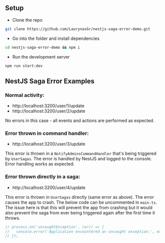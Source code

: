 ## Setup

- Clone the repo
```bash
git clone https://github.com/LaurynasGr/nestjs-saga-error-demo.git
```
- Go into the folder and install dependencies
```bash
cd nestjs-saga-error-demo && npm i
```
- Run the development server
```bash
npm run start:dev
```

## NestJS Saga Error Examples

### Normal activity:
- http://localhost:3200/user/1/update
- http://localhost:3200/user/2/update

No errors in this case - all events and actions are performed as expected.

### Error thrown in command handler:
- http://localhost:3200/user/3/update

This error is thrown in a `NotifyAdminsCommandHandler` that's being triggered by `UserSagas`. The error is handled by NestJS and logged to the console. Error handling works as expected.

### Error thrown directly in a saga:
- http://localhost:3200/user/4/update

This error is thrown in `UserSagas` directly (same error as above). The error causes the app to crash. The below code can be uncommented in `main.ts`. The issue here is that this will prevent the app from crashing but it would also prevent the saga from ever being triggered again after the first time it throws.

```ts
// process.on('uncaughtException', (err) => {
//   console.error('Application encountered an uncaught exception:', err);
// });
```
